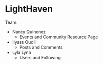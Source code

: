 # LightHaven
Team:
- Nancy Quinonez
    - Events and Community Resource Page
- Ilyass Oudli
    - Posts and Comments
- Lyla Lynn
    - Users and Following
